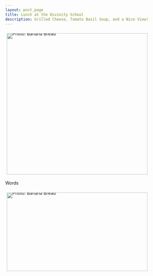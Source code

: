 ```yaml
---
layout: post_page
title: Lunch at the Divinity School
description: Grilled Cheese, Tomato Basil Soup, and a Nice View!
---
```

<div style="line-height:0;padding:4px 0 0 1px;">
<a href="http://i.imgur.com/IzQ56Yp.jpg" style="display:inline-block;margin:3px;text-decoration:none;"> 
<img alt="Photo: Banana Bread" height="450" src="http://i.imgur.com/IzQ56Yp.jpg" title="Banana Bread" width="450" style="padding:1px;">
</a>
</div>

Words

<div style="line-height:0;padding:4px 0 0 1px;">
<a href="http://i.imgur.com/fwYdKWJ.jpg" style="display:inline-block;margin:3px;text-decoration:none;"> 
<img alt="Photo: Banana Bread" height="250" src="http://i.imgur.com/fwYdKWJ.jpg" title="Banana Bread" width="450" style="padding:1px;">
</a>
</div>